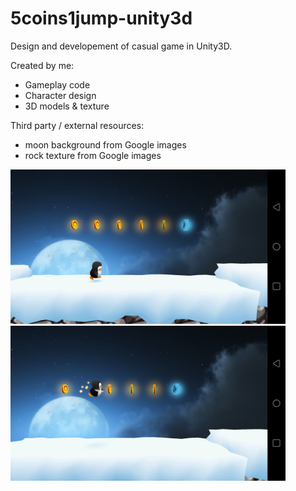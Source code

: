 # 5coins1jump-unity3d

Design and developement of casual game in Unity3D.

Created by me:
- Gameplay code
- Character design
- 3D models & texture

Third party / external resources:
- moon background from Google images
- rock texture from Google images

<img src="https://github.com/tryandev/5coins1jump-unity3d/blob/master/screenshot1.png" width="440"><img src="https://github.com/tryandev/5coins1jump-unity3d/blob/master/screenshot2.png" width="440">
